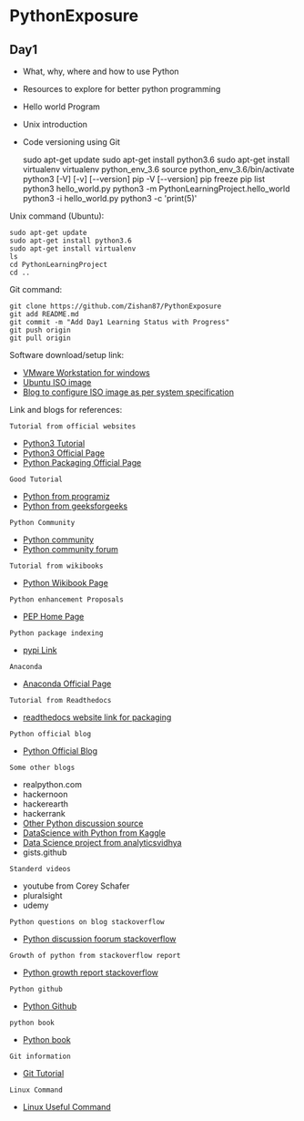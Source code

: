 # PythonExposure


## Day1

- What, why, where and how to use Python
- Resources to explore for better python programming
- Hello world Program
- Unix introduction
- Code versioning using Git

    
    sudo apt-get update
    sudo apt-get install python3.6
    sudo apt-get install virtualenv
    virtualenv python_env_3.6
    source python_env_3.6/bin/activate
    python3 [-V] [-v] [--version]
    pip -V [--version]
    pip freeze
    pip list
    python3 hello_world.py
    python3 -m PythonLearningProject.hello_world
    python3 -i hello_world.py
    python3 -c 'print(5)'

Unix command (Ubuntu):

    sudo apt-get update
    sudo apt-get install python3.6
    sudo apt-get install virtualenv
    ls
    cd PythonLearningProject
    cd ..
    
Git command:

    git clone https://github.com/Zishan87/PythonExposure
    git add README.md
    git commit -m "Add Day1 Learning Status with Progress"
    git push origin
    git pull origin

Software download/setup link:

- [VMware Workstation for windows](https://my.vmware.com/web/vmware/details?downloadGroup=WKST-1007-WIN&productId=362&rPId=8482)
- [Ubuntu ISO image](https://www.ubuntu.com/download/desktop)
- [Blog to configure ISO image as per system specification](https://theholmesoffice.com/installing-ubuntu-in-vmware-player-on-windows/)

Link and blogs for references:

`Tutorial from official websites`
- [Python3 Tutorial](https://docs.python.org/3/tutorial)
- [Python3 Official Page](https://docs.python.org/3/)
- [Python Packaging Official Page](https://packaging.python.org/)

`Good Tutorial`
- [Python from programiz](https://www.programiz.com/python-programming)
- [Python from geeksforgeeks](https://www.geeksforgeeks.org/python-programming-language/)

`Python Community`
- [Python community](https://www.python.org/community/)
- [Python community forum](https://www.python.org/community/forums/)

`Tutorial from wikibooks`
- [Python Wikibook Page](https://en.wikibooks.org/wiki/Python_Programming)

`Python enhancement Proposals`
- [PEP Home Page](https://www.python.org/dev/peps/)

`Python package indexing`
- [pypi Link](https://pypi.org/)

`Anaconda`
- [Anaconda Official Page](https://docs.anaconda.com)

`Tutorial from Readthedocs`
- [readthedocs website link for packaging](https://python-packaging.readthedocs.io/en/latest/dependencies.html)

`Python official blog`
- [Python Official Blog](http://pyfound.blogspot.com/)

`Some other blogs`
- realpython.com
- hackernoon
- hackerearth
- hackerrank
- [Other Python discussion source](https://softwareengineering.stackexchange.com)
- [DataScience with Python from Kaggle](https://www.kaggle.com/)
- [Data Science project from analyticsvidhya](https://www.analyticsvidhya.com/blog/2018/05/24-ultimate-data-science-projects-to-boost-your-knowledge-and-skills/)
- gists.github

`Standerd videos`
- youtube from Corey Schafer
- pluralsight
- udemy

`Python questions on blog stackoverflow`
- [Python discussion foorum stackoverflow](https://stackoverflow.com/questions/tagged/python)

`Growth of python from stackoverflow report`
- [Python growth report stackoverflow](https://stackoverflow.blog/2017/09/06/incredible-growth-python/)

`Python github`
- [Python Github](https://github.com/python)

`python book`
- [Python book](http://www.diveintopython.net/toc/index.html)

`Git information`
- [Git Tutorial](https://wiki.python.org/moin/Git)

`Linux Command`
- [Linux Useful Command](http://cc.iiti.ac.in/docs/linuxcommands.pdf)





    
    

